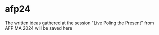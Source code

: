 # afp24
The written ideas gathered at the session "Live Poling the Present" from AFP MA 2024 will be saved here
